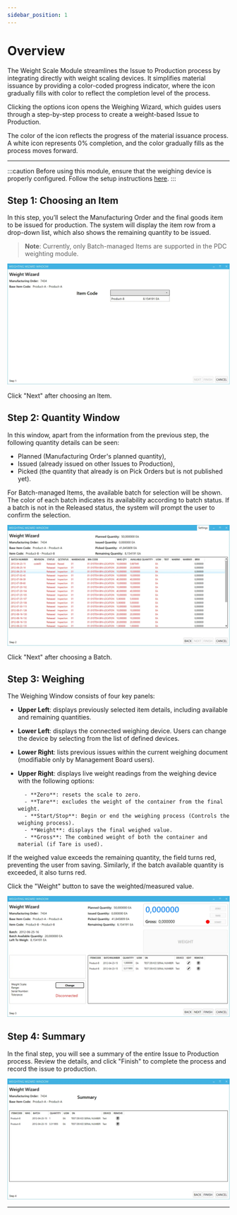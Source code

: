 ```yaml
---
sidebar_position: 1
---
```


# Overview

The Weight Scale Module streamlines the Issue to Production process by integrating directly with weight scaling devices. It simplifies material issuance by providing a color-coded progress indicator, where the icon gradually fills with color to reflect the completion level of the process.

Clicking the options icon opens the Weighing Wizard, which guides users through a step-by-step process to create a weight-based Issue to Production.

The color of the icon reflects the progress of the material issuance process. A white icon represents 0% completion, and the color gradually fills as the process moves forward.

---

:::caution
    Before using this module, ensure that the weighing device is properly configured. Follow the setup instructions [here](../../../../administrator-guide/weight-scales-integration/overview.md).
:::

## Step 1: Choosing an Item

In this step, you’ll select the Manufacturing Order and the final goods item to be issued for production. The system will display the item row from a drop-down list, which also shows the remaining quantity to be issued.

>**Note**: Currently, only Batch-managed Items are supported in the PDC weighting module.

![Step](./media/weight-scale-module/step-1.webp)

Click "Next" after choosing an Item.

## Step 2: Quantity Window

In this window, apart from the information from the previous step, the following quantity details can be seen:

- Planned (Manufacturing Order's planned quantity),
- Issued (already issued on other Issues to Production),
- Picked (the quantity that already is on Pick Orders but is not published yet).

For Batch-managed Items, the available batch for selection will be shown. The color of each batch indicates its availability according to batch status. If a batch is not in the Released status, the system will prompt the user to confirm the selection.

![Step](./media/weight-scale-module/step-2.webp)

Click "Next" after choosing a Batch.

## Step 3: Weighing

The Weighing Window consists of four key panels:

- **Upper Left**: displays previously selected item details, including available and remaining quantities.
- **Lower Left**: displays the connected weighing device. Users can change the device by selecting from the list of defined devices.
- **Lower Right**: lists previous issues within the current weighing document (modifiable only by Management Board users).
- **Upper Right**: displays live weight readings from the weighing device with the following options:

        - **Zero**: resets the scale to zero.
        - **Tare**: excludes the weight of the container from the final weight.
        - **Start/Stop**: Begin or end the weighing process (Controls the weighing process).
        - **Weight**: displays the final weighed value.
        - **Gross**: The combined weight of both the container and material (if Tare is used).

If the weighed value exceeds the remaining quantity, the field turns red, preventing the user from saving. Similarly, if the batch available quantity is exceeded, it also turns red.

Click the "Weight" button to save the weighted/measured value.

![Step](./media/weight-scale-module/step-3.webp)

## Step 4: Summary

In the final step, you will see a summary of the entire Issue to Production process. Review the details, and click "Finish" to complete the process and record the issue to production.

![Step](./media/weight-scale-module/step-4.webp)

---
